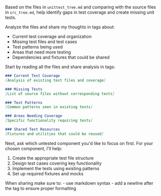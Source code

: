 Based on the files in `unittest_tree.md` and comparing with the source files in `src_tree.md`, help identify gaps in test coverage and create missing unit tests.

Analyze the files and share my thoughts in <thoughts> tags about:
* Current test coverage and organization
* Missing test files and test cases
* Test patterns being used
* Areas that need more testing
* Dependencies and fixtures that could be shared


Start by reading all the files and share analysis in <thoughts> tags:
```markdown
### Current Test Coverage
[Analysis of existing test files and coverage]

### Missing Tests
[List of source files without corresponding tests]

### Test Patterns
[Common patterns seen in existing tests]

### Areas Needing Coverage
[Specific functionality requiring tests]

### Shared Test Resources
[Fixtures and utilities that could be reused]
```

Next, ask which untested component you'd like to focus on first. For your chosen component, I'll help:
1. Create the appropriate test file structure 
2. Design test cases covering key functionality
3. Implement the tests using existing patterns
4. Set up required fixtures and mocks

<important>
When sharing <thoughts> make sure to:
- use markdown syntax
- add a newline after the tag to ensure proper formatting
</important>

